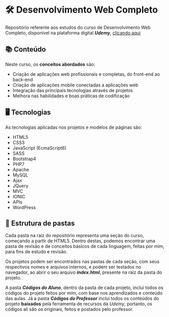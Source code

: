 # 🛠️ Desenvolvimento Web Completo
Repositório referente aos estudos do curso de Desenvolvimento Web Completo, disponível na plataforma digital _**Udemy**_, [clicando aqui](https://www.udemy.com/course/web-completo/)

## 📚 Conteúdo
Neste curso, os **conceitos abordados** são:
* Criação de aplicações web profissionais e completas, do front-end ao back-end
* Criação de aplicações mobile conectadas a aplicações web
* Integração das principais tecnologias através de projetos
* Melhora nas habilidades e boas práticas de codificação

## 🖥️ Tecnologias
As tecnologias aplicadas nos projetos e modelos de páginas são:
* HTML5
* CSS3
* JavaScript (EcmaScript6)
* SASS
* Bootstrap4
* PHP7
* Apache
* MySQL
* Ajax
* JQuery
* MVC
* IONIC
* APIs
* WordPress

## 📂 Estrutura de pastas
Cada pasta na raíz do repositório representa uma seção do curso, começando a partir de HTML5. Dentro destas, podemos encontrar uma pasta de revisão e de conceitos básicos de cada linguagem, feitas por mim, para fins de estudo e revisão.<br>

Os projetos podem ser encontrados nas pastas de cada seção, com seus respectivos nomes e arquivos internos, e podem ser testados no navegador, ao abrir o seu arquivo _**index.html**_, presente na raíz da pasta do projeto. 

A pasta _**Códigos do Aluno**_, dentro da pasta de cada projeto, inclui todos os códigos do projeto feitos por mim, com base nos aprendizados e conteúdo das aulas. Já a pasta _**Códigos do Professor**_ inclui todos os conteúdos do projeto **baixados** pela ferramenta de recursos da _Udemy_, portanto, os códigos ali são os originais, feitos e postados pelo professor.
